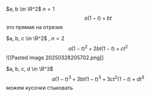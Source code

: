$a, b \in \R^2$ $n = 1$
$$a(1-t) + bt$$
это прямая на отрезке

$a, b, c \in \R^2$ , $n = 2$
$$a(1-t)^2 + 2bt(1-t) + ct^2$$
![[Pasted image 20250328205702.png]]

$a, b, c, d \in \R^3$ $$a(1-t)^3 + 3bt(1-t)^3 + 3ct^2(1-t) + dt^3$$
можем кусочки стыковать